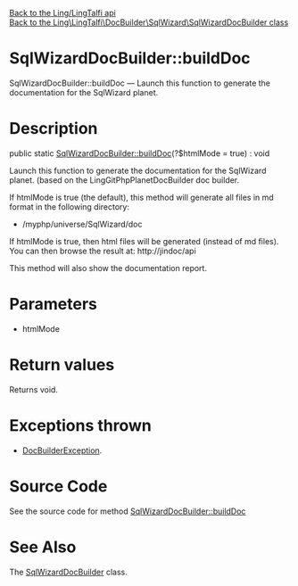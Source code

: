 [Back to the Ling/LingTalfi api](https://github.com/lingtalfi/LingTalfi/blob/master/doc/api/Ling/LingTalfi.md)<br>
[Back to the Ling\LingTalfi\DocBuilder\SqlWizard\SqlWizardDocBuilder class](https://github.com/lingtalfi/LingTalfi/blob/master/doc/api/Ling/LingTalfi/DocBuilder/SqlWizard/SqlWizardDocBuilder.md)


SqlWizardDocBuilder::buildDoc
================



SqlWizardDocBuilder::buildDoc — Launch this function to generate the documentation for the SqlWizard planet.




Description
================


public static [SqlWizardDocBuilder::buildDoc](https://github.com/lingtalfi/LingTalfi/blob/master/doc/api/Ling/LingTalfi/DocBuilder/SqlWizard/SqlWizardDocBuilder/buildDoc.md)(?$htmlMode = true) : void




Launch this function to generate the documentation for the SqlWizard planet.
(based on the LingGitPhpPlanetDocBuilder doc builder.

If htmlMode is true (the default),
this method will generate all files in md format in the following directory:

- /myphp/universe/SqlWizard/doc



If htmlMode is true,
then html files will be generated (instead of md files).
You can then browse the result at: http://jindoc/api



This method will also show the documentation report.




Parameters
================


- htmlMode

    


Return values
================

Returns void.


Exceptions thrown
================

- [DocBuilderException](https://github.com/lingtalfi/DocTools/blob/master/doc/api/Ling/DocTools/Exception/DocBuilderException.md).&nbsp;







Source Code
===========
See the source code for method [SqlWizardDocBuilder::buildDoc](https://github.com/lingtalfi/LingTalfi/blob/master/DocBuilder/SqlWizard/SqlWizardDocBuilder.php#L44-L201)


See Also
================

The [SqlWizardDocBuilder](https://github.com/lingtalfi/LingTalfi/blob/master/doc/api/Ling/LingTalfi/DocBuilder/SqlWizard/SqlWizardDocBuilder.md) class.



